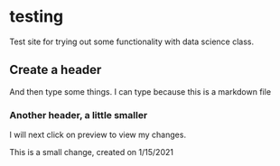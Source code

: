 # testing
Test site for trying out some functionality with data science class.

## Create a header

And then type some things. I can type because this is a markdown file

### Another header, a little smaller

I will next click on preview to view my changes.

This is a small change, created on 1/15/2021
